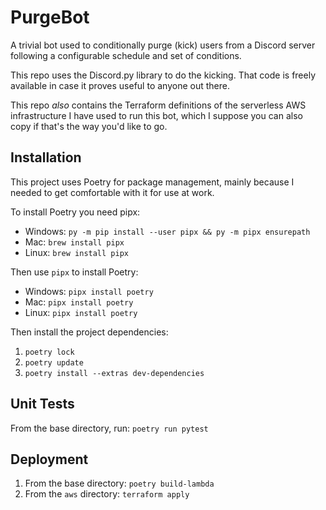 # PurgeBot
A trivial bot used to conditionally purge (kick) users from a Discord server following a configurable schedule and set 
of conditions.

This repo uses the Discord.py library to do the kicking. That code is freely available in case it proves useful to 
anyone out there.

This repo *also* contains the Terraform definitions of the serverless AWS infrastructure I have used to run this bot,
which I suppose you can also copy if that's the way you'd like to go.

## Installation
This project uses Poetry for package management, mainly because I needed to get comfortable with it for use at work.

To install Poetry you need pipx:
* Windows: `py -m pip install --user pipx && py -m pipx ensurepath`
* Mac: `brew install pipx`
* Linux: `brew install pipx`

Then use `pipx` to install Poetry:
* Windows: `pipx install poetry`
* Mac: `pipx install poetry`
* Linux: `pipx install poetry`

Then install the project dependencies:
1. `poetry lock`
2. `poetry update`
3. `poetry install --extras dev-dependencies`

## Unit Tests
From the base directory, run: `poetry run pytest`

## Deployment
1. From the base directory: `poetry build-lambda`
2. From the `aws` directory: `terraform apply`


